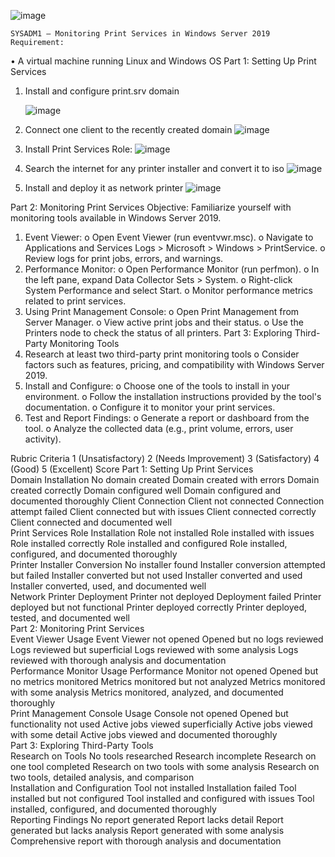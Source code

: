 ![image](https://github.com/user-attachments/assets/392138e9-88ba-4ade-81c7-c01de1a33637)

	SYSADM1 – Monitoring Print Services in Windows Server 2019
	Requirement: 
•	A virtual machine running Linux and Windows OS
Part 1: Setting Up Print Services
1.	Install and configure print.srv domain

  	![image](https://github.com/user-attachments/assets/2910a6e4-e089-4355-9a90-1225f6497625)

3.	Connect one client to the recently created domain
   ![image](https://github.com/user-attachments/assets/012d679e-1cc0-4277-a9bf-6421f46bf4a4)
  	
4.	Install Print Services Role:
   ![image](https://github.com/user-attachments/assets/99e36709-97f3-4082-81e0-a508a930a62b)

5.	Search the internet for any printer installer and convert it to iso
   ![image](https://github.com/user-attachments/assets/5ab4c63d-6384-493a-97dd-2eac7e68a540)

6.	Install and deploy it as network printer
   ![image](https://github.com/user-attachments/assets/87733ac9-5593-47f9-9557-e3d13de712f6)


Part 2: Monitoring Print Services
Objective: Familiarize yourself with monitoring tools available in Windows Server 2019.
1.	Event Viewer:
o	Open Event Viewer (run eventvwr.msc).
o	Navigate to Applications and Services Logs > Microsoft > Windows > PrintService.
o	Review logs for print jobs, errors, and warnings.
2.	Performance Monitor:
o	Open Performance Monitor (run perfmon).
o	In the left pane, expand Data Collector Sets > System.
o	Right-click System Performance and select Start.
o	Monitor performance metrics related to print services.
3.	Using Print Management Console:
o	Open Print Management from Server Manager.
o	View active print jobs and their status.
o	Use the Printers node to check the status of all printers.
Part 3: Exploring Third-Party Monitoring Tools
1.	Research at least two third-party print monitoring tools 
o	Consider factors such as features, pricing, and compatibility with Windows Server 2019.
2.	Install and Configure:
o	Choose one of the tools to install in your environment.
o	Follow the installation instructions provided by the tool's documentation.
o	Configure it to monitor your print services.
3.	Test and Report Findings:
o	Generate a report or dashboard from the tool.
o	Analyze the collected data (e.g., print volume, errors, user activity).

Rubric
Criteria	1 (Unsatisfactory)	2 (Needs Improvement)	3 (Satisfactory)	4 (Good)	5 (Excellent)	Score
Part 1: Setting Up Print Services						
Domain Installation	No domain created	Domain created with errors	Domain created correctly	Domain configured well	Domain configured and documented thoroughly	
Client Connection	Client not connected	Connection attempt failed	Client connected but with issues	Client connected correctly	Client connected and documented well	
Print Services Role Installation	Role not installed	Role installed with issues	Role installed correctly	Role installed and configured	Role installed, configured, and documented thoroughly	
Printer Installer Conversion	No installer found	Installer conversion attempted but failed	Installer converted but not used	Installer converted and used	Installer converted, used, and documented well	
Network Printer Deployment	Printer not deployed	Deployment failed	Printer deployed but not functional	Printer deployed correctly	Printer deployed, tested, and documented well	
Part 2: Monitoring Print Services						
Event Viewer Usage	Event Viewer not opened	Opened but no logs reviewed	Logs reviewed but superficial	Logs reviewed with some analysis	Logs reviewed with thorough analysis and documentation	
Performance Monitor Usage	Performance Monitor not opened	Opened but no metrics monitored	Metrics monitored but not analyzed	Metrics monitored with some analysis	Metrics monitored, analyzed, and documented thoroughly	
Print Management Console Usage	Console not opened	Opened but functionality not used	Active jobs viewed superficially	Active jobs viewed with some detail	Active jobs viewed and documented thoroughly	
Part 3: Exploring Third-Party Tools						
Research on Tools	No tools researched	Research incomplete	Research on one tool completed	Research on two tools with some analysis	Research on two tools, detailed analysis, and comparison	
Installation and Configuration	Tool not installed	Installation failed	Tool installed but not configured	Tool installed and configured with issues	Tool installed, configured, and documented thoroughly	
Reporting Findings	No report generated	Report lacks detail	Report generated but lacks analysis	Report generated with some analysis	Comprehensive report with thorough analysis and documentation	

